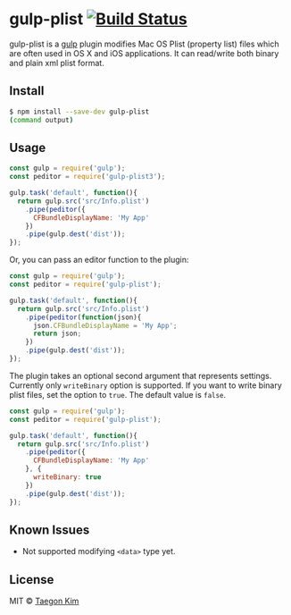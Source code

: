# gulp-plist [![Build Status](https://travis-ci.org/taggon/gulp-plist.svg?branch=master)](https://travis-ci.org/taggon/gulp-plist)

gulp-plist is a [gulp](https://github.com/gulpjs/gulp) plugin modifies Mac OS Plist (property list) files which are often used in OS X and iOS applications.
It can read/write both binary and plain xml plist format.

## Install

```sh
$ npm install --save-dev gulp-plist
(command output)
```

## Usage

```js
const gulp = require('gulp');
const peditor = require('gulp-plist3');

gulp.task('default', function(){
  return gulp.src('src/Info.plist')
    .pipe(peditor({
      CFBundleDisplayName: 'My App'
    })
    .pipe(gulp.dest('dist'));
});
```

Or, you can pass an editor function to the plugin:

```js
const gulp = require('gulp');
const peditor = require('gulp-plist');

gulp.task('default', function(){
  return gulp.src('src/Info.plist')
    .pipe(peditor(function(json){
      json.CFBundleDisplayName = 'My App';
      return json;
    })
    .pipe(gulp.dest('dist'));
});
```

The plugin takes an optional second argument that represents settings.
Currently only `writeBinary` option is supported. If you want to write binary plist files, set the option to `true`. The default value is `false`.

```js
const gulp = require('gulp');
const peditor = require('gulp-plist');

gulp.task('default', function(){
  return gulp.src('src/Info.plist')
    .pipe(peditor({
      CFBundleDisplayName: 'My App'
    }, {
      writeBinary: true
    })
    .pipe(gulp.dest('dist'));
});
```

## Known Issues

- Not supported modifying `<data>` type yet.

## License

MIT © [Taegon Kim](http://taegon.kim)
